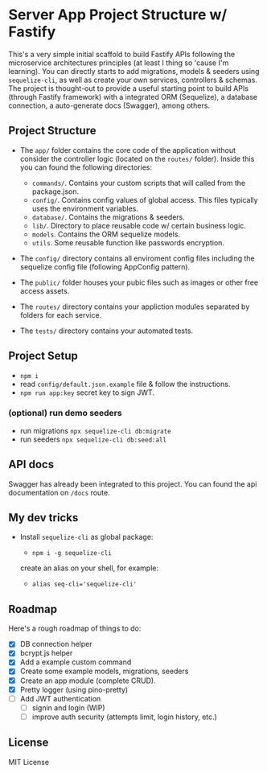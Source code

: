 # Server App Project Structure w/ Fastify 
This's a very simple initial scaffold to build Fastify APIs following the microservice architectures principles (at least I thing so 'cause I'm learning). You can directly starts to add migrations, models & seeders using `sequelize-cli`, as well as create your own services, controllers & schemas. The project is thought-out to provide a useful starting point to build APIs (through Fastify framework) with a integrated ORM (Sequelize), a database connection, a auto-generate docs (Swagger), among others.

## Project Structure

- The `app/` folder contains the core code of the application without consider the controller logic (located on the  `routes/` folder). Inside this you can found the following directories:
    - `commands/`. Contains your custom scripts that will called from the package.json.
    - `config/`. Contains config values of global access. This files typically uses the environment variables. 
    - `database/`. Contains the migrations & seeders.
    - `lib/`. Directory to place reusable code w/ certain business logic.
    - `models`. Contains the ORM sequelize models.
    - `utils`. Some reusable function like passwords encryption.

- The `config/` directory contains all enviroment config files including the sequelize config file (following AppConfig pattern).
- The `public/` folder houses your pubic files such as images or other free access assets.
- The `routes/` directory contains your appliction modules separated by folders for each service.
- The `tests/` directory contains your automated tests.

## Project Setup
- `npm i`
- read `config/default.json.example` file & follow the instructions.
- `npm run app:key` secret key to sign JWT. 

### (optional) run demo seeders
- run migrations `npx sequelize-cli db:migrate`
- run seeders `npx sequelize-cli db:seed:all `

## API docs
Swagger has already been integrated to this project. You can found the api documentation on `/docs` route. 

## My dev tricks
- Install `sequelize-cli` as global package:
    - `npm i -g sequelize-cli` <br>

    create an alias on your shell, for example:
    - `alias seq-cli='sequelize-cli'`

## Roadmap
Here's a rough roadmap of things to do:
- [x] DB connection helper
- [x] bcrypt.js helper 
- [x] Add a example custom command 
- [x] Create some example models, migrations, seeders
- [x] Create an app module (complete CRUD). 
- [x] Pretty logger (using pino-pretty)
- [ ] Add JWT authentication 
  - [ ] signin and login (WIP)
  - [ ] improve auth security (attempts limit, login history, etc.)

## License
MIT License